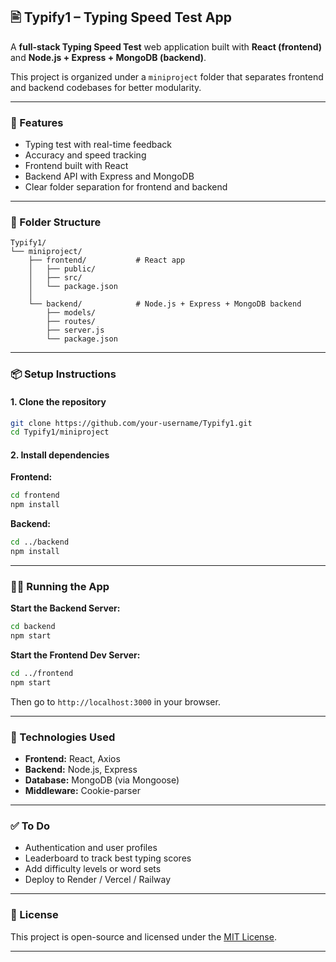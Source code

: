 ## 🖹 Typify1 – Typing Speed Test App

A **full-stack Typing Speed Test** web application built with **React (frontend)** and **Node.js + Express + MongoDB (backend)**.

This project is organized under a `miniproject` folder that separates frontend and backend codebases for better modularity.

---

### 🚀 Features

* Typing test with real-time feedback
* Accuracy and speed tracking
* Frontend built with React
* Backend API with Express and MongoDB
* Clear folder separation for frontend and backend

---

### 📁 Folder Structure

```
Typify1/
└── miniproject/
    ├── frontend/           # React app
    │   ├── public/
    │   ├── src/
    │   └── package.json
    │
    └── backend/            # Node.js + Express + MongoDB backend
        ├── models/
        ├── routes/
        ├── server.js
        └── package.json
```

---

### 📦 Setup Instructions

#### 1. Clone the repository

```bash
git clone https://github.com/your-username/Typify1.git
cd Typify1/miniproject
```

#### 2. Install dependencies

**Frontend:**

```bash
cd frontend
npm install
```

**Backend:**

```bash
cd ../backend
npm install
```

---

### 🧑‍💻 Running the App

**Start the Backend Server:**

```bash
cd backend
npm start
```

**Start the Frontend Dev Server:**

```bash
cd ../frontend
npm start
```

Then go to `http://localhost:3000` in your browser.

---

### 🔧 Technologies Used

* **Frontend:** React, Axios
* **Backend:** Node.js, Express
* **Database:** MongoDB (via Mongoose)
* **Middleware:** Cookie-parser

---

### ✅ To Do

* Authentication and user profiles
* Leaderboard to track best typing scores
* Add difficulty levels or word sets
* Deploy to Render / Vercel / Railway

---

### 📄 License

This project is open-source and licensed under the [MIT License](LICENSE).

---

